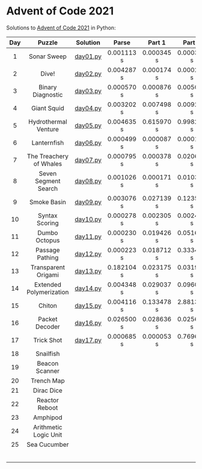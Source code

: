 # Advent of Code 2021

Solutions to [Advent of Code 2021](https://adventofcode.com/2021/) in Python:

| Day |         Puzzle          |          Solution          |   Parse    |   Part 1   |   Part 2   | Stars |
|:---:|:-----------------------:|:--------------------------:|:----------:|:----------:|:----------:|:-----:|
|  1  |       Sonar Sweep       | [day01.py](Day01/day01.py) | 0.001113 s | 0.000345 s | 0.000318 s |  ⭐⭐   |
|  2  |          Dive!          | [day02.py](Day02/day02.py) | 0.004287 s | 0.000174 s | 0.000214 s |  ⭐⭐   |
|  3  |    Binary Diagnostic    | [day03.py](Day03/day03.py) | 0.000570 s | 0.000876 s | 0.005034 s |  ⭐⭐   |
|  4  |       Giant Squid       | [day04.py](Day04/day04.py) | 0.003202 s | 0.007498 s | 0.009233 s |  ⭐⭐   |
|  5  |  Hydrothermal Venture   | [day05.py](Day05/day05.py) | 0.004635 s | 0.615970 s | 0.998271 s |  ⭐⭐   |
|  6  |       Lanternfish       | [day06.py](Day06/day06.py) | 0.000499 s | 0.000087 s | 0.000188 s |  ⭐⭐   |
|  7  | The Treachery of Whales | [day07.py](Day07/day07.py) | 0.000795 s | 0.000378 s | 0.020677 s |  ⭐⭐   |
|  8  |  Seven Segment Search   | [day08.py](Day08/day08.py) | 0.001026 s | 0.000171 s | 0.010321 s |  ⭐⭐   |
|  9  |       Smoke Basin       | [day09.py](Day09/day09.py) | 0.003076 s | 0.027139 s | 0.123556 s |  ⭐⭐   |
| 10  |     Syntax Scoring      | [day10.py](Day10/day10.py) | 0.000278 s | 0.002305 s | 0.002455 s |  ⭐⭐   |
| 11  |      Dumbo Octopus      | [day11.py](Day11/day11.py) | 0.000230 s | 0.019426 s | 0.051653 s |  ⭐⭐   |
| 12  |     Passage Pathing     | [day12.py](Day12/day12.py) | 0.000223 s | 0.018712 s | 0.333444 s |  ⭐⭐   |
| 13  |   Transparent Origami   | [day13.py](Day13/day13.py) | 0.182104 s | 0.023175 s | 0.031994 s |  ⭐⭐   |
| 14  | Extended Polymerization | [day14.py](Day14/day14.py) | 0.004348 s | 0.029037 s | 0.096075 s |  ⭐⭐   |
| 15  |         Chiton          | [day15.py](Day15/day15.py) | 0.004116 s | 0.133478 s | 2.881320 s |  ⭐⭐   |
| 16  |     Packet Decoder      | [day16.py](Day16/day16.py) | 0.026500 s | 0.028636 s | 0.025613 s |  ⭐⭐   |
| 17  |       Trick Shot        | [day17.py](Day17/day17.py) | 0.000685 s | 0.000053 s | 0.769676 s |  ⭐⭐   |
| 18  |        Snailfish        |                            |            |            |            |       |
| 19  |     Beacon Scanner      |                            |            |            |            |       |
| 20  |       Trench Map        |                            |            |            |            |       |
| 21  |       Dirac Dice        |                            |            |            |            |       |
| 22  |     Reactor Reboot      |                            |            |            |            |       |
| 23  |        Amphipod         |                            |            |            |            |       |
| 24  |  Arithmetic Logic Unit  |                            |            |            |            |       |
| 25  |      Sea Cucumber       |                            |            |            |            |       |
|     |                         |                            |            |            |            |  34⭐  |